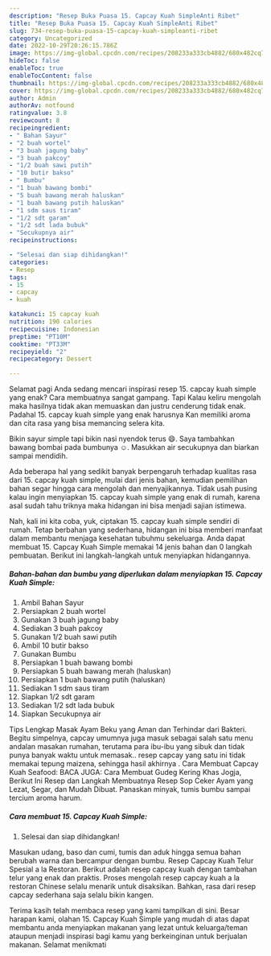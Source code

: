```yaml
---
description: "Resep Buka Puasa 15. Capcay Kuah SimpleAnti Ribet"
title: "Resep Buka Puasa 15. Capcay Kuah SimpleAnti Ribet"
slug: 734-resep-buka-puasa-15-capcay-kuah-simpleanti-ribet
category: Uncategorized
date: 2022-10-29T20:26:15.786Z
image: https://img-global.cpcdn.com/recipes/208233a333cb4882/680x482cq70/15-capcay-kuah-simple-foto-resep-utama.jpg
hideToc: false
enableToc: true
enableTocContent: false
thumbnail: https://img-global.cpcdn.com/recipes/208233a333cb4882/680x482cq70/15-capcay-kuah-simple-foto-resep-utama.jpg
cover: https://img-global.cpcdn.com/recipes/208233a333cb4882/680x482cq70/15-capcay-kuah-simple-foto-resep-utama.jpg
author: Admin
authorAv: notfound
ratingvalue: 3.8
reviewcount: 8
recipeingredient:
- " Bahan Sayur"
- "2 buah wortel"
- "3 buah jagung baby"
- "3 buah pakcoy"
- "1/2 buah sawi putih"
- "10 butir bakso"
- " Bumbu"
- "1 buah bawang bombi"
- "5 buah bawang merah haluskan"
- "1 buah bawang putih haluskan"
- "1 sdm saus tiram"
- "1/2 sdt garam"
- "1/2 sdt lada bubuk"
- "Secukupnya air"
recipeinstructions:

- "Selesai dan siap dihidangkan!"
categories:
- Resep
tags:
- 15
- capcay
- kuah

katakunci: 15 capcay kuah 
nutrition: 190 calories
recipecuisine: Indonesian
preptime: "PT10M"
cooktime: "PT33M"
recipeyield: "2"
recipecategory: Dessert

---
```



Selamat pagi Anda sedang mencari inspirasi resep 15. capcay kuah simple yang enak? Cara membuatnya sangat gampang. Tapi Kalau keliru mengolah maka hasilnya tidak akan memuaskan dan justru cenderung tidak enak. Padahal 15. capcay kuah simple yang enak harusnya Kan memiliki aroma dan cita rasa yang bisa memancing selera kita.


Bikin sayur simple tapi bikin nasi nyendok terus 😄. Saya tambahkan bawang bombai pada bumbunya ☺. Masukkan air secukupnya dan biarkan sampai mendidih.

Ada beberapa hal yang sedikit banyak berpengaruh terhadap kualitas rasa dari 15. capcay kuah simple, mulai dari jenis bahan, kemudian pemilihan bahan segar hingga cara mengolah dan menyajikannya. Tidak usah pusing kalau ingin menyiapkan 15. capcay kuah simple yang enak di rumah, karena asal sudah tahu triknya maka hidangan ini bisa menjadi sajian istimewa.


Nah, kali ini kita coba, yuk, ciptakan 15. capcay kuah simple sendiri di rumah. Tetap berbahan yang sederhana, hidangan ini bisa memberi manfaat dalam membantu menjaga kesehatan tubuhmu sekeluarga. Anda dapat membuat 15. Capcay Kuah Simple memakai 14 jenis bahan dan 0 langkah pembuatan. Berikut ini langkah-langkah untuk menyiapkan hidangannya.

<!--inarticleads1-->

##### Bahan-bahan dan bumbu yang diperlukan dalam menyiapkan 15. Capcay Kuah Simple:

1. Ambil  Bahan Sayur
1. Persiapkan 2 buah wortel
1. Gunakan 3 buah jagung baby
1. Sediakan 3 buah pakcoy
1. Gunakan 1/2 buah sawi putih
1. Ambil 10 butir bakso
1. Gunakan  Bumbu
1. Persiapkan 1 buah bawang bombi
1. Persiapkan 5 buah bawang merah (haluskan)
1. Persiapkan 1 buah bawang putih (haluskan)
1. Sediakan 1 sdm saus tiram
1. Siapkan 1/2 sdt garam
1. Sediakan 1/2 sdt lada bubuk
1. Siapkan Secukupnya air


Tips Lengkap Masak Ayam Beku yang Aman dan Terhindar dari Bakteri. Begitu simpelnya, capcay umumnya juga masuk sebagai salah satu menu andalan masakan rumahan, terutama para ibu-ibu yang sibuk dan tidak punya banyak waktu untuk memasak.. resep capcay yang satu ini tidak memakai tepung maizena, sehingga hasil akhirnya . Cara Membuat Capcay Kuah Seafood: BACA JUGA: Cara Membuat Gudeg Kering Khas Jogja, Berikut Ini Resep dan Langkah Membuatnya Resep Sop Ceker Ayam yang Lezat, Segar, dan Mudah Dibuat. Panaskan minyak, tumis bumbu sampai tercium aroma harum. 

<!--inarticleads2-->

##### Cara membuat 15. Capcay Kuah Simple:


1. Selesai dan siap dihidangkan!

Masukan udang, baso dan cumi, tumis dan aduk hingga semua bahan berubah warna dan bercampur dengan bumbu. Resep Capcay Kuah Telur Spesial a la Restoran. Berikut adalah resep capcay kuah dengan tambahan telur yang enak dan praktis. Proses mengolah resep capcay kuah a la restoran Chinese selalu menarik untuk disaksikan. Bahkan, rasa dari resep capcay sederhana saja selalu bikin kangen. 

Terima kasih telah membaca resep yang kami tampilkan di sini. Besar harapan kami, olahan 15. Capcay Kuah Simple yang mudah di atas dapat membantu anda menyiapkan makanan yang lezat untuk keluarga/teman ataupun menjadi inspirasi bagi kamu yang berkeinginan untuk berjualan makanan. Selamat menikmati
